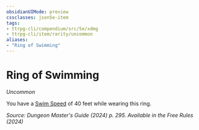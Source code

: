 ```yaml
---
obsidianUIMode: preview
cssclasses: json5e-item
tags:
- ttrpg-cli/compendium/src/5e/xdmg
- ttrpg-cli/item/rarity/uncommon
aliases: 
- "Ring of Swimming"
---
```

# Ring of Swimming
*Uncommon*  



You have a [Swim Speed](2-Mechanics/CLI/rules/variant-rules/swim-speed-xphb.md) of 40 feet while wearing this ring.

*Source: Dungeon Master's Guide (2024) p. 295. Available in the Free Rules (2024)*